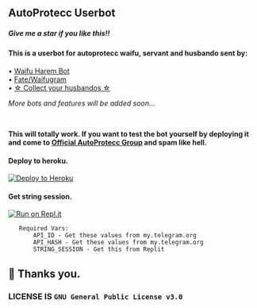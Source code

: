 ## AutoProtecc Userbot
##### Give me a star if you like this!!


#### This is a userbot for autoprotecc waifu, servant and husbando sent by:
• [Waifu Harem Bot](https://t.me/loli_harem_bot)<br>
• [Fate/Waifugram](https://t.me/FateWaifugram_Bot)<br>
• [☆ Collect your husbandos ☆](https://t.me/Collect_your_husbando_bot)

_More bots and features will be added soon..._

<br>

**This will totally work. If you want to test the bot yourself by deploying it and come to [Official AutoProtecc Group](https://t.me/AutoProtecc) and spam like hell.** 

#### Deploy to heroku.
[![Deploy to Heroku](https://www.herokucdn.com/deploy/button.svg)](https://heroku.com/deploy?template=https://github.com/zYxDevs/AutoProtecc-Userbot)

#### Get string session.
[![Run on Repl.it](https://repl.it/badge/github/STARKGANG/friday)](https://replit.com/@YogaPranata1/PyroStringGen)


```
   Required Vars:
       API_ID - Get these values from my.telegram.org
       API_HASH - Get these values from my.telegram.org
       STRING_SESSION - Get this from Replit
```


## 👋 Thanks you.
### LICENSE IS `GNU General Public License v3.0`

